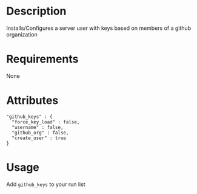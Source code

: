 Description
===========
Installs/Configures a server user with keys based on members of a github 
organization

Requirements
============
None

Attributes
==========

    "github_keys" : {
      "force_key_load" : false,
      "username" : false,
      "github_org" : false,
      "create_user" : true
    }

Usage
=====

Add `github_keys` to your run list
